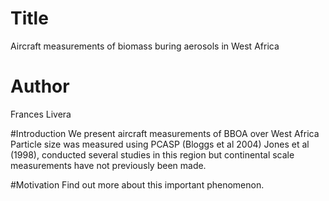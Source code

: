 # Title 

Aircraft measurements of biomass buring aerosols in West Africa

# Author
Frances Livera

#Introduction
We present aircraft measurements of BBOA over West Africa
Particle size was measured using PCASP (Bloggs et al 2004)
Jones et al (1998), conducted several studies in this region but continental scale measurements have not previously been made.

#Motivation
Find out more about this important phenomenon.
